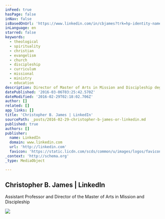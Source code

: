 ```yaml
---
inFeed: true
hasPage: false
inNav: false
isBasedOnUrl: 'https://www.linkedin.com/in/cbjames?trk=hp-identity-name'
inLanguage: en
starred: false
keywords:
  - theological
  - spirituality
  - christian
  - evangelism
  - church
  - discipleship
  - curriculum
  - missional
  - ministry
  - education
description: Director of Master of Arts in Mission and Discipleship degree
datePublished: '2016-03-06T03:25:42.570Z'
dateModified: '2016-02-29T02:18:02.706Z'
author: []
related: []
app_links: []
title: 'Christopher B. James | LinkedIn'
sourcePath: _posts/2016-02-29-christopher-b-james-or-linkedin.md
published: true
authors: []
publisher:
  name: LinkedIn
  domain: www.linkedin.com
  url: 'http://linkedin.com'
  favicon: 'https://static.licdn.com/scds/common/u/images/logos/favicons/v1/favicon.ico'
_context: 'http://schema.org'
_type: MediaObject

---
```

<article style=""><h1>Christopher B. James | LinkedIn</h1><p>Assistant Professor and Director of the Master of Arts in Mission and Discipleship</p><img src="https://s3-us-west-2.amazonaws.com/the-grid-img/p/9e75dd9a9498c188180ab8dbd9de0c4e3040af08.jpg" /></article>